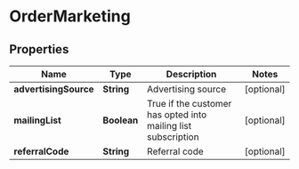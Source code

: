 

# OrderMarketing


## Properties

| Name | Type | Description | Notes |
|------------ | ------------- | ------------- | -------------|
|**advertisingSource** | **String** | Advertising source |  [optional] |
|**mailingList** | **Boolean** | True if the customer has opted into mailing list subscription |  [optional] |
|**referralCode** | **String** | Referral code |  [optional] |



